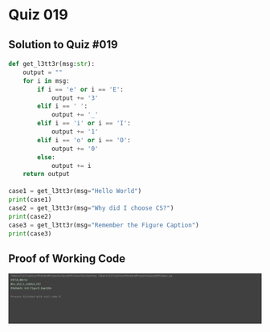 # Quiz 019

## Solution to Quiz #019

```.py
def get_l3tt3r(msg:str):
    output = ""
    for i in msg:
        if i == 'e' or i == 'E':
            output += '3'
        elif i == ' ':
            output += '_'
        elif i == 'i' or i == 'I':
            output += '1'
        elif i == 'o' or i == 'O':
            output += '0'
        else:
            output += i
    return output

case1 = get_l3tt3r(msg="Hello World")
print(case1)
case2 = get_l3tt3r(msg="Why did I choose CS?")
print(case2)
case3 = get_l3tt3r(msg="Remember the Figure Caption")
print(case3)
```

## Proof of Working Code

![](quiz019trial.png)
